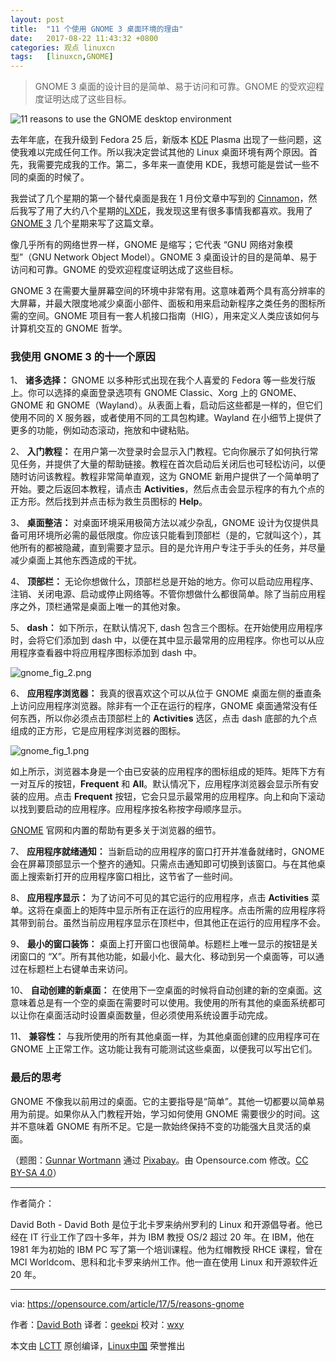```yaml
---
layout: post
title:	"11 个使用 GNOME 3 桌面环境的理由"
date:	2017-08-22 11:43:32 +0800 
categories:	观点 linuxcn 
tags:	[linuxcn,GNOME]
---
```




> 
> GNOME 3 桌面的设计目的是简单、易于访问和可靠。GNOME 的受欢迎程度证明达成了这些目标。
> 
> 
> 


![11 reasons to use the GNOME desktop environment](/Asserts/Images//attachment/album/201708/22/114336gms3mx5u1dppx3ze.png "11 reasons to use the GNOME desktop environment")


去年年底，在我升级到 Fedora 25 后，新版本 [KDE](https://opensource.com/life/15/4/9-reasons-to-use-kde) Plasma 出现了一些问题，这使我难以完成任何工作。所以我决定尝试其他的 Linux 桌面环境有两个原因。首先，我需要完成我的工作。第二，多年来一直使用 KDE，我想可能是尝试一些不同的桌面的时候了。


我尝试了几个星期的第一个替代桌面是我在 1 月份文章中写到的 [Cinnamon](/article-8606-1.html)，然后我写了用了大约八个星期的[LXDE](/article-8434-1.html)，我发现这里有很多事情我都喜欢。我用了 [GNOME 3](https://www.gnome.org/gnome-3/) 几个星期来写了这篇文章。


像几乎所有的网络世界一样，GNOME 是缩写；它代表 “GNU 网络对象模型”（GNU Network Object Model）。GNOME 3 桌面设计的目的是简单、易于访问和可靠。GNOME 的受欢迎程度证明达成了这些目标。


GNOME 3 在需要大量屏幕空间的环境中非常有用。这意味着两个具有高分辨率的大屏幕，并最大限度地减少桌面小部件、面板和用来启动新程序之类任务的图标所需的空间。GNOME 项目有一套人机接口指南（HIG），用来定义人类应该如何与计算机交互的 GNOME 哲学。


### 我使用 GNOME 3 的十一个原因


1、 **诸多选择：** GNOME 以多种形式出现在我个人喜爱的 Fedora 等一些发行版上。你可以选择的桌面登录选项有 GNOME Classic、Xorg 上的 GNOME、GNOME 和 GNOME（Wayland）。从表面上看，启动后这些都是一样的，但它们使用不同的 X 服务器，或者使用不同的工具包构建。Wayland 在小细节上提供了更多的功能，例如动态滚动，拖放和中键粘贴。


2、 **入门教程：** 在用户第一次登录时会显示入门教程。它向你展示了如何执行常见任务，并提供了大量的帮助链接。教程在首次启动后关闭后也可轻松访问，以便随时访问该教程。教程非常简单直观，这为 GNOME 新用户提供了一个简单明了开始。要之后返回本教程，请点击 **Activities**，然后点击会显示程序的有九个点的正方形。然后找到并点击标为救生员图标的 **Help**。


3、 **桌面整洁：** 对桌面环境采用极简方法以减少杂乱，GNOME 设计为仅提供具备可用环境所必需的最低限度。你应该只能看到顶部栏（是的，它就叫这个），其他所有的都被隐藏，直到需要才显示。目的是允许用户专注于手头的任务，并尽量减少桌面上其他东西造成的干扰。


4、 **顶部栏：** 无论你想做什么，顶部栏总是开始的地方。你可以启动应用程序、注销、关闭电源、启动或停止网络等。不管你想做什么都很简单。除了当前应用程序之外，顶栏通常是桌面上唯一的其他对象。


5、 **dash：** 如下所示，在默认情况下, dash 包含三个图标。在开始使用应用程序时，会将它们添加到 dash 中，以便在其中显示最常用的应用程序。你也可以从应用程序查看器中将应用程序图标添加到 dash 中。


![gnome_fig_2.png](/Asserts/Images//attachment/album/201708/22/114337bds4o6uyg1ul42ge.png)


6、 **应用程序浏览器：** 我真的很喜欢这个可以从位于 GNOME 桌面左侧的垂直条上访问应用程序浏览器。除非有一个正在运行的程序，GNOME 桌面通常没有任何东西，所以你必须点击顶部栏上的 **Activities** 选区，点击 dash 底部的九个点组成的正方形，它是应用程序浏览器的图标。


![gnome_fig_1.png](/Asserts/Images//attachment/album/201708/22/114338f3v5wwv262a26bme.png)


如上所示，浏览器本身是一个由已安装的应用程序的图标组成的矩阵。矩阵下方有一对互斥的按钮，**Frequent** 和 **All**。默认情况下，应用程序浏览器会显示所有安装的应用。点击 **Frequent** 按钮，它会只显示最常用的应用程序。向上和向下滚动以找到要启动的应用程序。应用程序按名称按字母顺序显示。


[GNOME](https://www.gnome.org/gnome-3/) 官网和内置的帮助有更多关于浏览器的细节。


7、 **应用程序就绪通知：** 当新启动的应用程序的窗口打开并准备就绪时，GNOME 会在屏幕顶部显示一个整齐的通知。只需点击通知即可切换到该窗口。与在其他桌面上搜索新打开的应用程序窗口相比，这节省了一些时间。


8、 **应用程序显示：** 为了访问不可见的其它运行的应用程序，点击 **Activities** 菜单。这将在桌面上的矩阵中显示所有正在运行的应用程序。点击所需的应用程序将其带到前台。虽然当前应用程序显示在顶栏中，但其他正在运行的应用程序不会。


9、 **最小的窗口装饰：** 桌面上打开窗口也很简单。标题栏上唯一显示的按钮是关闭窗口的 “X”。所有其他功能，如最小化、最大化、移动到另一个桌面等，可以通过在标题栏上右键单击来访问。


10、 **自动创建的新桌面：** 在使用下一空桌面的时候将自动创建的新的空桌面。这意味着总是有一个空的桌面在需要时可以使用。我使用的所有其他的桌面系统都可以让你在桌面活动时设置桌面数量，但必须使用系统设置手动完成。


11、 **兼容性：** 与我所使用的所有其他桌面一样，为其他桌面创建的应用程序可在 GNOME 上正常工作。这功能让我有可能测试这些桌面，以便我可以写出它们。


### 最后的思考


GNOME 不像我以前用过的桌面。它的主要指导是“简单”。其他一切都要以简单易用为前提。如果你从入门教程开始，学习如何使用 GNOME 需要很少的时间。这并不意味着 GNOME 有所不足。它是一款始终保持不变的功能强大且灵活的桌面。


（题图：[Gunnar Wortmann](https://pixabay.com/en/users/karpartenhund-3077375/) 通过 [Pixabay](https://pixabay.com/en/garden-gnome-black-and-white-f%C3%B6hr-1584401/)。由 Opensource.com 修改。[CC BY-SA 4.0](https://creativecommons.org/licenses/by-sa/4.0/)）




---


作者简介：


David Both - David Both 是位于北卡罗来纳州罗利的 Linux 和开源倡导者。他已经在 IT 行业工作了四十多年，并为 IBM 教授 OS/2 超过 20 年。在 IBM，他在 1981 年为初始的 IBM PC 写了第一个培训课程。他为红帽教授 RHCE 课程，曾在 MCI Worldcom、思科和北卡罗来纳州工作。他一直在使用 Linux 和开源软件近 20 年。




---


via: <https://opensource.com/article/17/5/reasons-gnome>


作者：[David Both](https://opensource.com/users/dboth) 译者：[geekpi](https://github.com/geekpi) 校对：[wxy](https://github.com/wxy)


本文由 [LCTT](https://github.com/LCTT/TranslateProject) 原创编译，[Linux中国](https://linux.cn/) 荣誉推出
